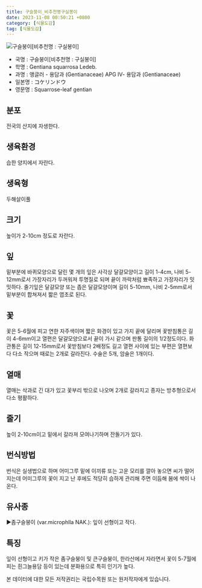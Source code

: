 ```yaml
---
title: 구슬붕이_비추천명구실봉이
date: 2023-11-08 00:50:21 +0800
category: [식물도감]
tag: [식물도감]
---
```




![구슬붕이[비추천명 : 구실봉이]](/fileUpload/plants/basic/Gentianaceae/Gentiana/7675/1_th2.JPG)
- 국명 : 구슬붕이[비추천명 : 구실봉이]
- 학명 : Gentiana squarrosa Ledeb.
- 과명 : 앵글러 - 용담과 (Gentianaceae) APG Ⅳ- 용담과 (Gentianaceae)
- 일본명 : コケリンドウ
- 영문명 : Squarrose-leaf gentian


## 분포
전국의 산지에 자생한다.
## 생육환경
습한 양지에서 자란다.
## 생육형
두해살이풀
## 크기
높이가 2-10cm 정도로 자란다.
## 잎
밑부분에 바퀴모양으로 달린 몇 개의 잎은 사각상 달걀모양이고 길이 1-4cm, 나비 5-12mm로서 가장자리가 두꺼워져 투명질로 되며 끝이 까락처럼 뾰족하고 가장자리가 밋밋하다. 줄기잎은 달걀모양 또는 좁은 달걀모양이며 길이 5-10mm, 나비 2-5mm로서 밑부분이 합쳐져서 짧은 엽초로 된다.
## 꽃
꽃은 5-6월에 피고 연한 자주색이며 짧은 화경이 있고 가지 끝에 달리며 꽃받침통은 길이 4-6mm이고 열편은 달걀모양으로서 끝이 가시 같으며 판통 길이의 1/2정도이다. 화관통은 길이 12-15mm로서 꽃받침보다 2배정도 길고 열편 사이에 있는 부편은 열편보다 다소 작으며 때로는 2개로 갈라진다. 수술은 5개, 암술은 1개이다.
## 열매
열매는 삭과로 긴 대가 있고 꽃부리 밖으로 나오며 2개로 갈라지고 종자는 방추형으로서 다소 평활하다.
## 줄기
높이 2-10cm이고 밑에서 갈라져 모여나기하며 잔돌기가 있다.
## 번식방법
번식은 실생법으로 하며 어미그루 밑에 이끼류 또는 고운 모리를 깔아 놓으면 씨가 떨어지는데 어미그루의 꽃이 지고 난 후에도 적당히 습하게 관리해 주면 이듬해 봄에 싹이 나온다.
## 유사종
▶좀구슬붕이 (var.microphlla NAK.): 잎이 선형이고 작다.
## 특징
잎이 선형이고 키가 작은 좀구슬붕이 및 큰구슬붕이, 한라산에서 자라면서 꽃이 5-7월에 피는 흰그늘용담 등이 있는데 분화용으로 특히 인기가 높다.






본 데이터에 대한 모든 저작권리는 국립수목원 또는 원저작자에게 있습니다.
